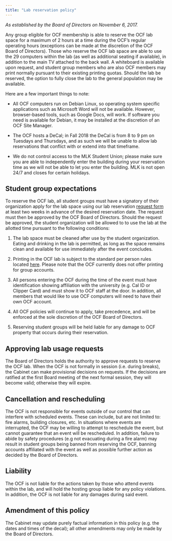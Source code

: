 ```yaml
---
title: "Lab reservation policy"
---
```


_As established by the Board of Directors on November 6, 2017._

Any group eligible for OCF membership is able to reserve the OCF lab space for
a maximum of 2 hours at a time during the OCF’s regular operating hours
(exceptions can be made at the discretion of the OCF Board of Directors). Those
who reserve the OCF lab space are able to use the 29 computers within the lab
(as well as additional seating if available), in addition to the main TV
attached to the back wall. A whiteboard is available upon request, and student
group members who are also OCF members may print normally pursuant to their
existing printing quotas. Should the lab be reserved, the option to fully close
the lab to the general population may be available.

Here are a few important things to note:

- All OCF computers run on Debian Linux, so operating system specific
  applications such as Microsoft Word will not be available. However,
  browser-based tools, such as Google Docs, will work. If software you need is
  available for Debian, it may be installed at the discretion of an OCF Site
  Manager.

- The OCF hosts a DeCal; in Fall 2018 the DeCal is from 8 to 9 pm on Tuesdays
  and Thursdays, and as such we will be unable to allow lab reservations that
  conflict with or extend into that timeframe.

- We do not control access to the MLK Student Union; please make sure you are
  able to independently enter the building during your reservation time as we
  will not be able to let you enter the building. MLK is not open 24/7 and
  closes for certain holidays.

## Student group expectations

To reserve the OCF lab, all student groups must have a signatory of their
organization apply for the lab space using our lab reservation [request
form](https://docs.google.com/forms/d/1H4AnBfZVavyTgKDhZg1QHTqQloKsEJNd_s6_wvHj-G0)
at least two weeks in advance of the desired reservation date. The request must
then be approved by the OCF Board of Directors. Should the request be approved,
the student organization will be allowed to to use the lab at the allotted time
pursuant to the following conditions:

1. The lab space must be cleaned after use by the student organization. Eating
   and drinking in the lab is permitted, as long as the space remains clean and
   available for use immediately after the event concludes.

2. Printing in the OCF lab is subject to the standard per person rules located
   [here](https://www.ocf.berkeley.edu/docs/services/lab/printing/). Please note
   that the OCF currently does not offer printing for group accounts.

3. All persons entering the OCF during the time of the event must have
   identification showing affiliation with the university (e.g. Cal ID or Clipper
   Card) and must show it to OCF staff at the door. In addition, all members that
   would like to use OCF computers will need to have their own OCF account.

4. All OCF policies will continue to apply, take precedence, and will be
   enforced at the sole discretion of the OCF Board of Directors.

5. Reserving student groups will be held liable for any damage to OCF property
   that occurs during their reservation.

## Approving lab usage requests

The Board of Directors holds the authority to approve requests to reserve the
OCF lab. When the OCF is not formally in session (i.e. during breaks), the
Cabinet can make provisional decisions on requests. If the decisions are
ratified at the first Board meeting of the next formal session, they will
become valid; otherwise they will expire.

## Cancellation and rescheduling

The OCF is not responsible for events outside of our control that can interfere
with scheduled events. These can include, but are not limited to: fire alarms,
building closures, etc. In situations where events are interrupted, the OCF may
be willing to attempt to reschedule the event, but cannot guarantee that an
event will be rescheduled. In addition, failure to abide by safety procedures
(e.g not evacuating during a fire alarm) may result in student groups being
banned from reserving the OCF, banning accounts affiliated with the event as
well as possible further action as decided by the Board of Directors.

## Liability

The OCF is not liable for the actions taken by those who attend events within
the lab, and will hold the hosting group liable for any policy violations. In
addition, the OCF is not liable for any damages during said event.

## Amendment of this policy

The Cabinet may update purely factual information in this policy (e.g. the
dates and times of the decal); all other amendments may only be made by the
Board of Directors.
